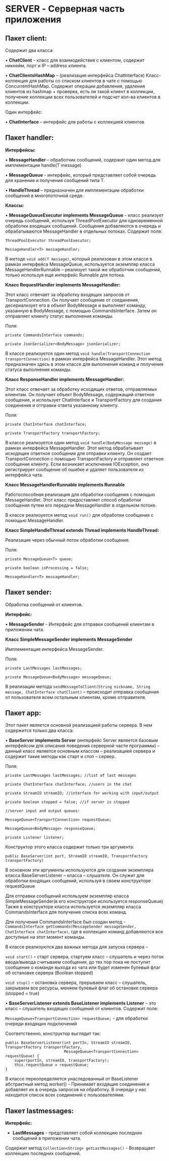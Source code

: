 # SERVER - Серверная часть приложения

## **Пакет client:**

Содержит два класса:

•	**ChatClient** – класс для взаимодействия с клиентом, содержит никнейм, порт и IP – address клиента.

•	**ChatClientsHashMap** – (реализация интерфейса ChatInterface) Класс- коллекция для работы со списком клиентов в чате с помощью ConcurrentHashMap. Содержит операции добавления, удаления клиентов из hashmap + проверка, есть ли такой клиент в коллекции, получение коллекции всех пользователей и подсчет кол-ва клиентов в коллекции.

Один интерфейс:

•	**ChatInterface** – интерфейс для работы с коллекцией клиентов

## **Пакет handler:**

**Интерфейсы:**

•	**MessageHandler <T>** – обработчик сообщений, содержит один метод для имплементации handle(T message)

•	**MessageQueue<T>** - интерфейс, который представляет собой очередь для хранения и получения сообщений типа T.

•	**HandleThread** – предназначен для имплементации обработки сообщений в многопоточной среде.

**Классы:**

•	**MessageQueueExecutor<T> implements MessageQueue<T>** - класс реализует очередь сообщений, используя ThreadPoolExecutor для одновременной обработки входящих сообщений. Сообщения добавляются в очередь и обрабатываются MessageHandler в отдельных потоках. Содержит поля:

```
ThreadPoolExecutor threadPoolExecutor;

MessageHandler<T> messageHandler;

```

В методе `void add(T message)`, который реализован в этом классе в рамках интерфейса MessageQueue, используется экземпляр класса MessageHandlerRunnable – реализует такой же обработчик сообщений, только используя еще интерфейс Runnable для потока.

**Класс RequestHandler implements MessageHandler<TransportConnection>:**

Этот класс отвечает за обработку входящих запросов от TransportConnection. Он получает сообщение от соединения, десериализует его в объект BodyMessage и выполняет команду, указанную в BodyMessage, с помощью CommandsInterface. Затем он отправляет клиенту статус выполнения команды.

Поля:
```
private CommandsInterface commands;

private JsonSerializer<BodyMessage> jsonSerializer;
 ```
В классе реализуется один метод `void handle(TransportConnection transportConnection)` в рамках интерфейса MessageHandler. Этот метод предназначен здесь в этом классе для выполнения команд и получения статуса выполнения команды.

**Класс ResponseHandler implements MessageHandler<BodyMessage>:**

Этот класс отвечает за обработку исходящих ответов, отправляемых клиентам. Он получает объект BodyMessage, содержащий ответное сообщение, и использует ChatInterface и TransportFactory для создания соединения и отправки ответа указанному клиенту.

Поля:
```
private ChatInterface chatInterface;

private TransportFactory transportFactory;
```
В классе реализуется один метод `void handle(BodyMessage message)` в рамках интерфейса MessageHandler. Этот метод обрабатывает исходящее ответное сообщение для отправки клиенту. Он создает TransportConnection с помощью TransportFactory и отправляет ответное сообщение клиенту.
Если возникает исключение IOException, оно регистрирует сообщение об ошибке и удаляет пользователя из интерфейса чата.

**Класс MessageHandlerRunnable<T> implements Runnable**

Работоспособная реализация для обработки сообщения с помощью MessageHandler.
Этот класс предоставляет способ обработки сообщения путем его передачи MessageHandler в отдельном потоке.

В классе реализуется метод `void run()` для обработки сообщения с помощью MessageHandler.

**Класс SimpleHandleThread<T> extends Thread implements  HandleThread:**

Реализация через обычный поток обработки сообщения.

Поля: 
```
private MessageQueue<T> queue;

private boolean isProcessing = false;

MessageHandler<T> messageHandler;
```

## Пакет sender:

Обработка сообщений от клиентов.

**Интерфейс:**

•	**MessageSender** - Интерфейс для отправки сообщений клиентам в приложении чата. 

**Класс SimpleMessageSender implements MessageSender**

Имплементация интерфейса MessageSender. 

Поля:
```
private LastMessages lastMessages;

private MessageQueue<BodyMessage> messageQueue;
```
В реализации метода `sendMessageToClient(String nickname, String message, ChatInterface chatClient)` – происходит отправка сообщения от пользователя всем остальным клиентам, кроме отправителя.

## Пакет app:

Этот пакет является основной реализацией работы сервера. В нем содержится только два класса:

•	**BaseServer implements Server** (интерфейс Server является базовым интерфейсом для описания поведения серверной части программы) – данный класс является основным классом – реализацией сервера и содержит такие методы как старт и стоп – сервер.

Поля:
```
private LastMessages lastMessages; //list of last messages

private ChatInterface chatInterface; //users in the chat

private StreamIO streamIO; //interface for working with input/output

private boolean stopped = false; //if server is stopped

//server input and output queues:

MessageQueue<TransportConnection> requestQueue;

MessageQueue<BodyMessage> responseQueue;

private Listener listener;
```
Конструктор этого класса содержит только три аргумента:

```public BaseServer(int port, StreamIO streamIO, TransportFactory transportFactory)```

В основном эти аргументы используются для создания экземпляра класса BaseServerListener – класса – слушателя. Он служит для обработки входящих сообщений, используя в своем конструкторе requestQueue

Для отправки сообщений используем экземпляр класса SimpleMessageSender(в его конструкторе используется responseQueue)
Также в конструкторе класса используется экземпляр класса CommandsInterface для получения списка всех команд.

Для получения CommandsInterface был создан метод - ```CommandsInterface getCommands(MessageSender messageSender, ChatInterface chatInterface)```, где в коллекцию команд добавляются все доступные на этот момент команды.

В классе реализуются два важных метода для запуска сервера – 

```void start()``` – старт сервера, стартуем класс – слушатель и через поток ввода/вывода считываем сообщения, до тех пор пока не поступит сообщение о команде выхода из чата или будет изменен булевый флаг об остановке сервера (Boolean stopped)

```void stop()``` – остановка сервера, прерываем класс – слушатель, закрываем все ресурсы, меняем булевый флаг об остановке сервера (stopped = true)

•	**BaseServerListener extends BaseListener implements Listener** – это класс – слушатель входящих сообщений от клиентов.
Содержит поле:

```MessageQueue<TransportConnection> requestQueue;``` - для обработки очереди входящих подключений

Соответственно, конструктор выглядит так:

```
public BaseServerListener(int portIn, StreamIO streamIO, TransportFactory transportFactory,
                          MessageQueue<TransportConnection> requestQueue) {
    super(portIn, streamIO, transportFactory);
    this.requestQueue = requestQueue;
}
```

В классе переопределяется унаследованный от BaseListener абстрактный метод worker() - Принимает входящие соединения и добавляет их в очередь запросов на обработку.
В очереди у нас находится список всех соединений с пользователями. 

## Пакет lastmessages:

**Интерфейс:**

* **LastMessages** - представляет собой коллекцию последних сообщений в приложении чата.

Содержит метод `Collection<String> getLastMessages()` - Возвращает коллекцию последних сообщений.